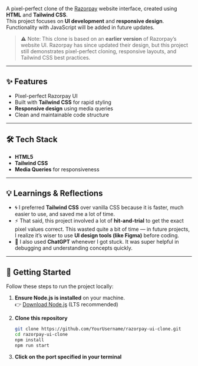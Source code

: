 A pixel-perfect clone of the [Razorpay](https://razorpay.com/) website interface, created using **HTML** and **Tailwind CSS**.  
This project focuses on **UI development** and **responsive design**. Functionality with JavaScript will be added in future updates.

> ⚠️ Note: This clone is based on an **earlier version** of Razorpay’s website UI. Razorpay has since updated their design, but this project still demonstrates pixel-perfect cloning, responsive layouts, and Tailwind CSS best practices.

---

## ✨ Features
- Pixel-perfect Razorpay UI
- Built with **Tailwind CSS** for rapid styling
- **Responsive design** using media queries
- Clean and maintainable code structure

---

## 🛠️ Tech Stack
- **HTML5**
- **Tailwind CSS**
- **Media Queries** for responsiveness

---

## 💡 Learnings & Reflections
- 🌀 I preferred **Tailwind CSS** over vanilla CSS because it is faster, much easier to use, and saved me a lot of time.  
- ⚡ That said, this project involved a lot of **hit-and-trial** to get the exact pixel values correct. This wasted quite a bit of time — in future projects, I realize it’s wiser to use **UI design tools (like Figma)** before coding.  
- 🤖 I also used **ChatGPT** whenever I got stuck. It was super helpful in debugging and understanding concepts quickly.

---

## 🚀 Getting Started

Follow these steps to run the project locally:

1. **Ensure Node.js is installed** on your machine.  
   👉 [Download Node.js](https://nodejs.org/) (LTS recommended)

2. **Clone this repository**
   ```bash
   git clone https://github.com/YourUsername/razorpay-ui-clone.git
   cd razorpay-ui-clone
   npm install
   npm run start

3. **Click on the port specified in your terminal**

